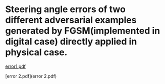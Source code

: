 # Steering angle errors of two different adversarial examples generated by FGSM(implemented in digital case) directly applied in physical case. 

[error1.pdf](error1.pdf)

[error 2.pdf](error 2.pdf)
